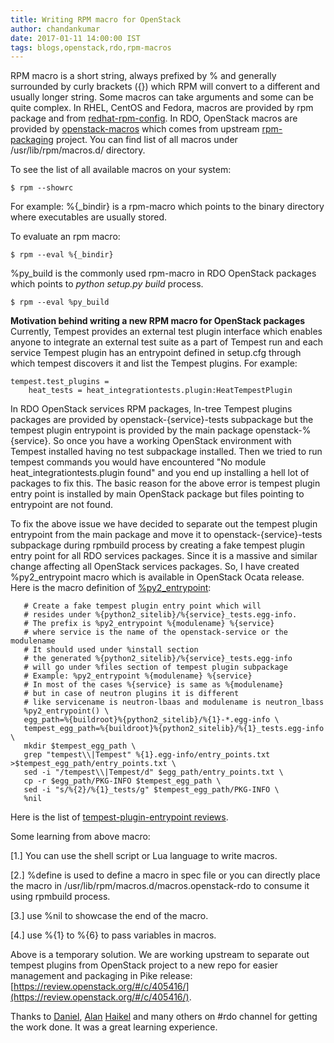 ```yaml
---
title: Writing RPM macro for OpenStack
author: chandankumar
date: 2017-01-11 14:00:00 IST
tags: blogs,openstack,rdo,rpm-macros
---
```


RPM macro is a short string, always prefixed by % and generally surrounded by curly brackets ({}) which RPM will convert to a different and usually longer string.
Some macros can take arguments and some can be quite complex.
In RHEL, CentOS and Fedora, macros are provided by rpm package and from [redhat-rpm-config](https://apps.fedoraproject.org/packages/redhat-rpm-config).
In RDO, OpenStack macros are provided by [openstack-macros](http://cbs.centos.org/koji/packageinfo?packageID=3792) which comes from upstream [rpm-packaging](http://git.openstack.org/cgit/openstack/rpm-packaging/tree/openstack/openstack-macros) project.
You can find list of all macros under /usr/lib/rpm/macros.d/ directory.

To see the list of all available macros on your system:

    $ rpm --showrc

For example: %{_bindir} is a rpm-macro which points to the binary directory where executables are usually stored.

To evaluate an rpm macro:

    $ rpm --eval %{_bindir}

%py_build is the commonly used rpm-macro in RDO OpenStack packages which points to *python setup.py build* process.

    $ rpm --eval %py_build

**Motivation behind writing a new RPM macro for OpenStack packages**
Currently, Tempest provides an external test plugin interface which enables anyone to integrate an external test suite as a part of Tempest run and each service Tempest plugin has an entrypoint
defined in setup.cfg through which tempest discovers it and list the Tempest plugins.
For example:

    tempest.test_plugins =
        heat_tests = heat_integrationtests.plugin:HeatTempestPlugin

In RDO OpenStack services RPM packages, In-tree Tempest plugins packages are provided by openstack-{service}-tests subpackage but the tempest plugin entrypoint is provided by the main package openstack-%{service}.
So once you have a working OpenStack environment with Tempest installed having no test subpackage installed. Then we tried to run tempest commands you would have encountered "No module heat_integrationtests.plugin found"
and you end up installing a hell lot of packages to fix this. The basic reason for the above error is tempest plugin entry point is installed by main OpenStack package but files pointing to entrypoint are not found.

To fix the above issue we have decided to separate out the tempest plugin entrypoint from the main package and move it to openstack-{service}-tests subpackage during rpmbuild process by creating a fake tempest plugin entry point
for all RDO services packages. Since it is a massive and similar change affecting all OpenStack services packages.
So, I have created %py2_entrypoint macro which is available in OpenStack Ocata release.
Here is the macro definition of [%py2_entrypoint](https://github.com/openstack/rpm-packaging/blob/master/openstack/openstack-macros/macros.openstack-rdo#L23):
```
   # Create a fake tempest plugin entry point which will
   # resides under %{python2_sitelib}/%{service}_tests.egg-info.
   # The prefix is %py2_entrypoint %{modulename} %{service}
   # where service is the name of the openstack-service or the modulename
   # It should used under %install section
   # the generated %{python2_sitelib}/%{service}_tests.egg-info
   # will go under %files section of tempest plugin subpackage
   # Example: %py2_entrypoint %{modulename} %{service}
   # In most of the cases %{service} is same as %{modulename}
   # but in case of neutron plugins it is different
   # like servicename is neutron-lbaas and modulename is neutron_lbass
   %py2_entrypoint() \
   egg_path=%{buildroot}%{python2_sitelib}/%{1}-*.egg-info \
   tempest_egg_path=%{buildroot}%{python2_sitelib}/%{1}_tests.egg-info \
   mkdir $tempest_egg_path \
   grep "tempest\\|Tempest" %{1}.egg-info/entry_points.txt >$tempest_egg_path/entry_points.txt \
   sed -i "/tempest\\|Tempest/d" $egg_path/entry_points.txt \
   cp -r $egg_path/PKG-INFO $tempest_egg_path \
   sed -i "s/%{2}/%{1}_tests/g" $tempest_egg_path/PKG-INFO \
   %nil

```
Here is the list of [tempest-plugin-entrypoint reviews](https://review.rdoproject.org/r/#/q/topic:tempest-plugin-entrypoint).

Some learning from above macro:

[1.] You can use the shell script or Lua language to write macros.

[2.] %define <macroname> is used to define a macro in spec file or you can directly place the macro in /usr/lib/rpm/macros.d/macros.openstack-rdo to consume it using rpmbuild process.

[3.] use %nil to showcase the end of the macro.

[4.] use %{1} to %{6} to pass variables in macros.

Above is a temporary solution. We are working upstream to separate out tempest plugins from OpenStack project to a new repo for easier management and packaging
in Pike release:[https://review.openstack.org/#/c/405416/](https://review.openstack.org/#/c/405416/).

Thanks to [Daniel](https://github.com/danielmellado), [Alan](https://twitter.com/apevec_) [Haikel](https://twitter.com/hguemar) and many others on #rdo channel for getting the work done.
It was a great learning experience.
